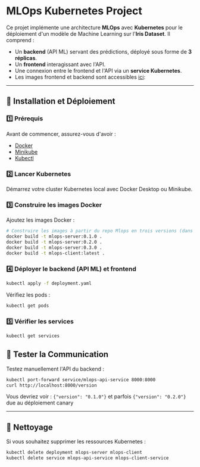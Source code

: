 # MLOps Kubernetes Project

Ce projet implémente une architecture **MLOps** avec **Kubernetes** pour le déploiement d'un modèle de Machine Learning sur l'**Iris Dataset**. Il comprend :
- Un **backend** (API ML) servant des prédictions, déployé sous forme de **3 réplicas**.
- Un **frontend** interagissant avec l'API.
- Une connexion entre le frontend et l'API via un **service Kubernetes**.
- Les images frontend et backend sont accessibles [ici](https://github.com/marinaKpamegan/mlops): 

---

## 🚀 Installation et Déploiement

### 1️⃣ Prérequis
Avant de commencer, assurez-vous d'avoir :
- [Docker](https://www.docker.com/get-started)
- [Minikube](https://minikube.sigs.k8s.io/docs/start/)
- [Kubectl](https://kubernetes.io/docs/tasks/tools/install-kubectl/)

### 2️⃣ Lancer Kubernetes
Démarrez votre cluster Kubernetes local avec Docker Desktop ou Minikube.

### 3️⃣ Construire les images Docker
Ajoutez les images Docker :
```bash
# Construire les images à partir du repo Mlops en trois versions (dans le endpoint /version de l'application)
docker build -t mlops-server:0.1.0 .
docker build -t mlops-server:0.2.0 .
docker build -t mlops-server:0.3.0 .
docker build -t mlops-client:latest .
```

### 4️⃣ Déployer le backend (API ML) et frontend
```bash
kubectl apply -f deployment.yaml
```
Vérifiez les pods :
```bash
kubectl get pods
```

### 5️⃣ Vérifier les services

```bash
kubectl get services
```

## 🔄 Tester la Communication
Testez manuellement l'API du backend :
```bash
kubectl port-forward service/mlops-api-service 8000:8000
curl http://localhost:8000/version
```
Vous devriez voir : `{"version": "0.1.0"}` et parfois `{"version": "0.2.0"}` due au déploiement canary

---

## 📌 Nettoyage
Si vous souhaitez supprimer les ressources Kubernetes :
```bash
kubectl delete deployment mlops-server mlops-client
kubectl delete service mlops-api-service mlops-client-service
```





